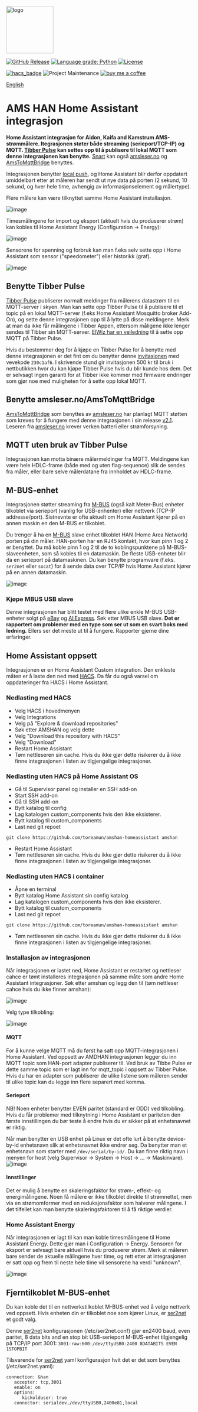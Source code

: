 <img src="https://github.com/home-assistant/brands/blob/master/custom_integrations/amshan/icon.png" width="128" alt="logo">

[![GitHub Release](https://img.shields.io/github/release/toreamun/amshan-homeassistant?style=for-the-badge)](https://github.com/toreamun/amshan-homeassistant/releases)
[![Language grade: Python](https://img.shields.io/lgtm/grade/python/g/toreamun/amshan-homeassistant.svg?logo=lgtm&logoWidth=18&style=for-the-badge)](https://lgtm.com/projects/g/toreamun/amshan-homeassistant/context:python)
[![License](https://img.shields.io/github/license/toreamun/amshan-homeassistant?style=for-the-badge)](LICENSE)

[![hacs_badge](https://img.shields.io/badge/HACS-Default-orange.svg?style=for-the-badge)](https://github.com/custom-components/hacs)
![Project Maintenance](https://img.shields.io/badge/maintainer-Tore%20Amundsen%20%40toreamun-blue.svg?style=for-the-badge)
[![buy me a coffee](https://img.shields.io/badge/If%20you%20like%20it-Buy%20me%20a%20coffee-orange.svg?style=for-the-badge)](https://www.buymeacoffee.com/toreamun)

[English](README.en.md)



# AMS HAN Home Assistant integrasjon
**Home Assistant integrasjon for Aidon, Kaifa and Kamstrum AMS-strømmålere. Itegrasjonen støter både streaming (serieport/TCP-IP) og MQTT. [Tibber Pulse](https://tibber.com/no/store/produkt/pulse) kan settes opp til å publisere til lokal MQTT som denne integrasjonen kan benytte.** [Snart](https://github.com/gskjold/AmsToMqttBridge/milestone/22) kan også [amsleser.no](amsleser.no) og [AmsToMqttBridge](https://github.com/gskjold/AmsToMqttBridge) benyttes.

Integrasjonen benytter [local push](https://www.home-assistant.io/blog/2016/02/12/classifying-the-internet-of-things/), og Home Assistant blir derfor oppdatert umiddelbart etter at måleren har sendt ut nye data på porten (2 sekund, 10 sekund, og hver hele time, avhengig av informasjonselement og målertype).

Flere målere kan være tilknyttet samme Home Assistant installasjon.

![image](https://user-images.githubusercontent.com/12134766/150297088-535246b1-bd95-406c-8f52-6007a6220e6d.png)

Timesmålingene for import og eksport (aktuelt hvis du produserer strøm) kan kobles til Home Assistant Energy (Configuration -> Energy):

![image](https://user-images.githubusercontent.com/12134766/150021268-28f01386-0583-4f76-9b78-b35882d2019e.png)

Sensorene for spenning og forbruk kan man f.eks selv sette opp i Home Assistant som sensor ("speedometer") eller historikk (graf).

![image](https://user-images.githubusercontent.com/12134766/150298075-d21617c5-7e17-44b3-8fc7-196af9f22f08.png)

## Benytte Tibber Pulse
[Tibber Pulse](https://tibber.com/no/store/produkt/pulse) publiserer normalt meldinger fra målerens datastrøm til en MQTT-server i skyen. Man kan sette opp Tibber Pulse til å publisere til et topic på en lokal MQTT-server (f.eks Home Assistant Mosquitto broker Add-On), og sette denne integrasjonen opp til å lytte på disse meldingene. Merk at man da ikke får målingene i Tibber Appen, ettersom måligene ikke lenger sendes til Tibber sin MQTT-server. [ElWiz har en veiledning](https://github.com/iotux/ElWiz#oppsett-av-pulse) til å sette opp MQTT på Tibber Pulse.

Hvis du bestemmer deg for å kjøpe en Tibber Pulse for å benytte med denne integrasjonen er det fint om du benytter denne [invitasjonen](https://tibber.com/no/invite/230c1af6) med vevekode `230c1af6`. I skrivende stund gir invitasjonen 500 kr til bruk i nettbutikken hvor du kan kjøpe Tibber Pulse hvis du blir kunde hos dem. Det er selvsagt ingen garanti for at Tibber ikke kommer med firmware endringer som gjør noe med muligheten for å sette opp lokal MQTT.

## Benytte amsleser.no/AmsToMqttBridge
[AmsToMqttBridge](https://github.com/gskjold/AmsToMqttBridge) som benyttes av [amsleser.no](amsleser.no) har planlagt MQTT støtten som kreves for å fungere med denne integrasjonen i sin release [v2.1](https://github.com/gskjold/AmsToMqttBridge/milestone/22). Leseren fra [amsleser.no](amsleser.no) krever verken batteri eller strømforsyning.


## MQTT uten bruk av Tibber Pulse
Integrasjonen kan motta binære målermeldinger fra MQTT. Meldingene kan være hele HDLC-frame (både med og uten flag-sequence) slik de sendes fra måler, eller bare selve målerdatane fra innholdet av HDLC-frame.

## M-BUS-enhet
Integrasjonen støtter streaming fra [M-BUS](https://en.wikipedia.org/wiki/Meter-Bus) (også kalt Meter-Bus) enheter tilkoblet via serieport (vanlig for USB-enhenter) eller nettverk (TCP-IP addresse/port). Sistnevnte er ofte aktuelt om Home Assistant kjører på en annen maskin en den M-BUS er tilkoblet.

Du trenger å ha en [M-BUS](https://en.wikipedia.org/wiki/Meter-Bus) slave enhet tilkoblet HAN (Home Area Network) porten på din måler. HAN-porten har en RJ45 kontakt, hvor kun pinn 1 og 2 er benyttet. Du må koble pinn 1 og 2 til de to koblingspunktene på M-BUS-slaveenheten, som så kobles til en datamaskin. De fleste USB-enheter blir da en serieport på datamaskinen. Du kan benytte programvare (f.eks. `ser2net` eller `socat`) for å sende data over TCP/IP hvis Home Assistant kjører på en annen datamaskin.

![image](https://user-images.githubusercontent.com/12134766/146074371-e3e4468a-7f5c-4ed6-8496-073666c1b0de.png)

### Kjøpe MBUS USB slave
Denne integrasjonen har blitt testet med flere ulike enkle M-BUS USB-enheter solgt på [eBay](https://www.ebay.com/sch/i.html?_nkw=mbus+usb+slave) og [AliExpress](https://www.aliexpress.com/premium/mbus-usb-slave.html). Søk etter MBUS USB slave. **Det er rapportert om problemer med en type som ser ut som en svart boks med ledning.** Ellers ser det meste ut til å fungere. Rapporter gjerne dine erfaringer.


## Home Assistant oppsett
Integrasjonen er en Home Assistant Custom integration. Den enkleste måten er å laste den ned med [HACS](https://hacs.xyz/). Da får du også varsel om oppdateringer fra HACS i Home Assistant.

### Nedlasting med HACS
- Velg HACS i hovedmenyen
- Velg Integrations
- Velg på "Explore & download repositories"
- Søk etter AMSHAN og velg dette
- Velg "Download this repository with HACS"
- Velg "Download"
- Restart Home Assistant
- Tøm nettleseren sin cache. Hvis du ikke gjør dette risikerer du å ikke finne integrasjonen i listen av tilgjengelige integrasjoner.


### Nedlasting uten HACS på Home Assistant OS
- Gå til Supervisor panel og installer en SSH add-on
- Start SSH add-on
- Gå til SSH add-on
- Bytt katalog til config
- Lag katalogen custom_components hvis den ikke eksisterer.
- Bytt katalog til custom_components
- Last ned git repoet
```
git clone https://github.com/toreamun/amshan-homeassistant amshan
```
- Restart Home Assistant
- Tøm nettleseren sin cache. Hvis du ikke gjør dette risikerer du å ikke finne integrasjonen i listen av tilgjengelige integrasjoner.

### Nedlasting uten HACS i container
- Åpne en terminal
- Bytt katalog Home Assistant sin config katalog
- Lag katalogen custom_components hvis den ikke eksisterer.
- Bytt katalog til custom_components
- Last ned git repoet
```
git clone https://github.com/toreamun/amshan-homeassistant amshan
```
- Tøm nettleseren sin cache. Hvis du ikke gjør dette risikerer du å ikke finne integrasjonen i listen av tilgjengelige integrasjoner.

### Installasjon av integrasjonen
Når integrasjonen er lastet ned, Home Assistant er restartet og nettleser cahce er tømt installeres integrasjonen på samme måte som andre Home Assistant integrasjoner. Søk etter amshan og legg den til (tøm nettleser cahce hvis du ikke finner amshan):

![image](https://user-images.githubusercontent.com/12134766/150140185-a595e7e4-3734-4215-aea6-308c94646387.png)

Velg type tilkobling:

![image](https://user-images.githubusercontent.com/12134766/150011471-424d58fb-efca-437d-9e3f-878fbfe0edc9.png)

#### MQTT
For å kunne velge MQTT må du først ha satt opp MQTT-integrasjonen i Home Assistant. Ved oppsett av AMDHAN integrasjonen legger du inn MQTT topic som HAN-port adapter publiserer til. Ved bruk av Tibbe Pulse er dette samme topic som er lagt inn for mqtt_topic i oppsett av Tibber Pulse. Hvis du har en adapter som publiserer de ulike listene som måleren sender til ulike topic kan du legge inn flere separert med komma.

#### Serieport
NB! Noen enheter benytter EVEN paritet (standard er ODD) ved tilkobling. Hvis du får problemer med tilknytning i Home Assistant er pariteten den første innstillingen du bør teste å endre hvis du er sikker på at enhetsnavnet er riktig.

Når man benytter en USB enhet på Linux er det ofte lurt å benytte device-by-id enhetsnavn slik at enhetsnavnet ikke endrer seg. Da benytter man et enhetsnavn som starter med `/dev/serial/by-id/`. Du kan finne riktig navn i menyen for host (velg Supervisor -> System -> Host -> ... -> Maskinvare).
![image](https://user-images.githubusercontent.com/12134766/145182598-d3fa3e7b-2784-4f6a-9aed-b90c66de20fa.png)

#### Innstillinger
Det er mulig å benytte en skaleringsfaktor for strøm-, effekt- og energimålingene. Noen få målere er ikke tilkoblet direkte til strømnettet, men via en strømomformer med en reduksjonsfaktor som halverer målingene. I det tilfellet kan man benytte skaleringsfaktoren til å få riktige verdier.

### Home Assistant Energy
Når integrasjonen er lagt til kan man koble timesmålingene til Home Assistant Energy. Dette gjør man i Configuration -> Energy. Sensoren for eksport er selvsagt bare aktuell hvis du produserer strøm. Merk at måleren bare sender de aktuelle målingene hver time, og rett etter at integrasjonen er satt opp og frem til neste hele time vil sensorene ha verdi "unknown".

![image](https://user-images.githubusercontent.com/12134766/150300644-ac0c9916-ab25-47c5-a30a-bcf8b8c19aff.png)


## Fjerntilkoblet M-BUS-enhet
Du kan koble det til en nettverkstilkoblet M-BUS-enhet ved å velge nettverk ved oppsett.
Hvis enheten din er tilkoblet noe som kjører Linux, er [ser2net](https://github.com/cminyard/ser2net) et godt valg.

Denne [ser2net](https://github.com/cminyard/ser2net) konfigurasjonen (/etc/ser2net.conf) gjør en2400 baud, even paritet, 8 data bits and en stop bit USB-serieport M-BUS-enhet tilgjengelig på TCP/IP port 3001:
`3001:raw:600:/dev/ttyUSB0:2400 8DATABITS EVEN 1STOPBIT`

Tilsvarende for [ser2net](https://github.com/cminyard/ser2net) yaml konfigurasjon hvit det er det som benyttes (/etc/ser2net.yaml):

```
connection: &han
   accepter: tcp,3001
   enable: on
   options:
      kickolduser: true
   connector: serialdev,/dev/ttyUSB0,2400e81,local
```
